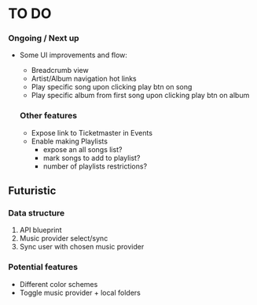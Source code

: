 # TO DO

### Ongoing / Next up

- Some UI improvements and flow:

  - Breadcrumb view
  - Artist/Album navigation hot links
  - Play specific song upon clicking play btn on song
  - Play specific album from first song upon clicking play btn on album

  ### Other features

  - Expose link to Ticketmaster in Events
  - Enable making Playlists
    - expose an all songs list?
    - mark songs to add to playlist?
    - number of playlists restrictions?

## Futuristic

### Data structure

1. API blueprint
2. Music provider select/sync
3. Sync user with chosen music provider

### Potential features

- Different color schemes
- Toggle music provider + local folders
